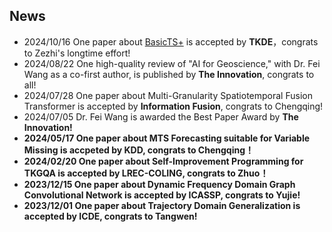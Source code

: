 News
------
* 2024/10/16 One paper about [BasicTS+](https://github.com/GestaltCogTeam/BasicTS) is accepted by <b>TKDE</b>，congrats to Zezhi's longtime effort!
* 2024/08/22 One high-quality review of "AI for Geoscience," with Dr. Fei Wang as a co-first author, is published by <b>The Innovation</b>, congrats to all!
* 2024/07/28 One paper about Multi-Granularity Spatiotemporal Fusion Transformer is accepted by <b>Information Fusion</b>, congrats to Chengqing!
* 2024/07/05 Dr. Fei Wang is awarded the Best Paper Award by <b>The Innovation!
* 2024/05/17 One paper about MTS Forecasting suitable for Variable Missing is accpeted by <b>KDD</b>, congrats to Chengqing！
* 2024/02/20 One paper about Self-Improvement Programming for TKGQA is accepted by <b>LREC-COLING</b>, congrats to Zhuo！
* 2023/12/15 One paper about Dynamic Frequency Domain Graph Convolutional Network is accepted by <b>ICASSP</b>, congrats to Yujie! 
* 2023/12/01 One paper about Trajectory Domain Generalization is accepted by <b>ICDE</b>, congrats to Tangwen!

